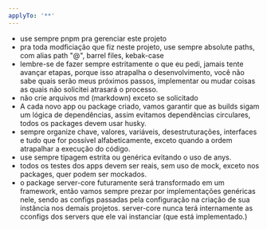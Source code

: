 ```yaml
---
applyTo: '**'
---
```

- use sempre pnpm pra gerenciar este projeto
- pra toda modficiação que fiz neste projeto, use sempre absolute paths, com alias path "@", barrel files, kebak-case
- lembre-se de fazer sempre estritamente o que eu pedi, jamais tente avançar etapas, porque isso atrapalha o desenvolvimento, você não sabe quais serão meus próximos passos, implementar ou mudar coisas as quais não solicitei atrasará o processo.
- não crie arquivos md (markdown) exceto se solicitado
- A cada novo app ou package criado, vamos garantir que as builds sigam um lógica de dependências, assim evitamos dependências circulares, todos os packages devem usar husky.
- sempre organize chave, valores, variáveis, desestruturações, interfaces e tudo que for possível alfabeticamente, exceto quando a ordem atrapalhar a execução do código. 
- use sempre tipagem estrita ou genérica evitando o uso de anys.
- todos os testes dos apps devem ser reais, sem uso de mock, exceto nos packages, quer podem ser mockados.
- o package server-core futuramente será transformado em um framework, então vamos sempre prezar por implementações genéricas nele, sendo as configs passadas pela configuração na criação de sua instância nos demais projetos. server-core nunca terá internamente as cconfigs dos servers que ele vai instanciar (que está implementado.)